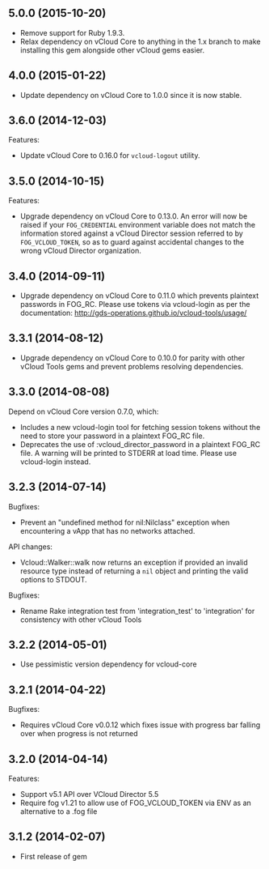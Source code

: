 ## 5.0.0 (2015-10-20)

  - Remove support for Ruby 1.9.3.
  - Relax dependency on vCloud Core to anything in the 1.x branch to
    make installing this gem alongside other vCloud gems easier.

## 4.0.0 (2015-01-22)

  - Update dependency on vCloud Core to 1.0.0 since it is now stable.

## 3.6.0 (2014-12-03)

Features:

  - Update vCloud Core to 0.16.0 for `vcloud-logout` utility.

## 3.5.0 (2014-10-15)

Features:

  - Upgrade dependency on vCloud Core to 0.13.0. An error will now be raised if
    your `FOG_CREDENTIAL` environment variable does not match the information
    stored against a vCloud Director session referred to by `FOG_VCLOUD_TOKEN`,
    so as to guard against accidental changes to the wrong vCloud Director
    organization.

## 3.4.0 (2014-09-11)

  - Upgrade dependency on vCloud Core to 0.11.0 which prevents plaintext
    passwords in FOG_RC. Please use tokens via vcloud-login as per
    the documentation: http://gds-operations.github.io/vcloud-tools/usage/

## 3.3.1 (2014-08-12)

  - Upgrade dependency on vCloud Core to 0.10.0 for parity with other vCloud
    Tools gems and prevent problems resolving dependencies.

## 3.3.0 (2014-08-08)

Depend on vCloud Core version 0.7.0, which:

  - Includes a new vcloud-login tool for fetching session tokens without the
    need to store your password in a plaintext FOG_RC file.
  - Deprecates the use of :vcloud_director_password in a plaintext FOG_RC file.
    A warning will be printed to STDERR at load time. Please use vcloud-login
    instead.

## 3.2.3 (2014-07-14)

Bugfixes:

  - Prevent an "undefined method for nil:Nilclass" exception when
    encountering a vApp that has no networks attached.

API changes:

  - Vcloud::Walker::walk now returns an exception if provided an invalid
    resource type instead of returning a `nil` object and printing the valid
    options to STDOUT.

Bugfixes:

  - Rename Rake integration test from 'integration_test' to 'integration' for consistency with other vCloud Tools

## 3.2.2 (2014-05-01)

  - Use pessimistic version dependency for vcloud-core

## 3.2.1 (2014-04-22)

Bugfixes:

  - Requires vCloud Core v0.0.12 which fixes issue with progress bar falling over when progress is not returned

## 3.2.0 (2014-04-14)

Features:

  - Support v5.1 API over VCloud Director 5.5
  - Require fog v1.21 to allow use of FOG_VCLOUD_TOKEN via ENV as an alternative to a .fog file

## 3.1.2 (2014-02-07)

  - First release of gem
